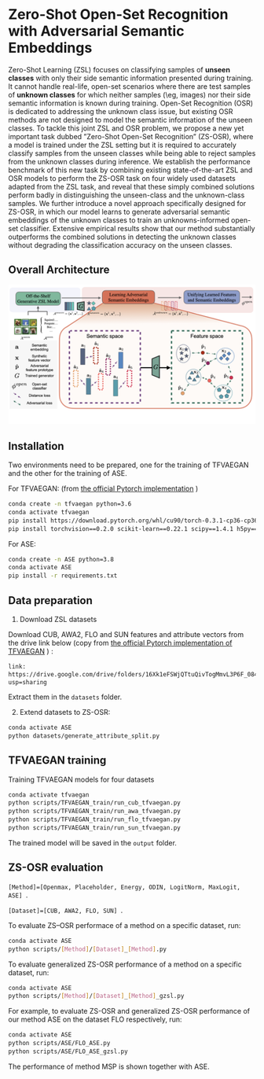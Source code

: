 # Zero-Shot Open-Set Recognition with Adversarial Semantic Embeddings

Zero-Shot Learning (ZSL) focuses on classifying samples of **unseen classes** with only their side semantic information presented during training. It cannot handle real-life, open-set scenarios where there are test samples of **unknown classes** for which neither samples (\eg, images) nor their side semantic information is known during training. Open-Set Recognition (OSR) is dedicated to addressing the unknown class issue, but existing OSR methods are not designed to model the semantic information of the unseen classes. To tackle this joint ZSL and OSR problem, we propose a new yet important task dubbed ”Zero-Shot Open-Set Recognition” (ZS-OSR), where a model is trained under the ZSL setting but it is required to accurately classify samples from the unseen classes while being able to reject samples from the unknown classes during inference. We establish the performance benchmark of this new task by combining existing state-of-the-art ZSL and OSR models to perform the ZS-OSR task on four widely used datasets adapted from the ZSL task, and reveal that these simply combined solutions perform badly in distinguishing the unseen-class and the unknown-class samples. We further introduce a novel approach specifically designed for ZS-OSR, in which our model learns to generate adversarial semantic embeddings of the unknown classes to train an unknowns-informed open-set classifier. Extensive empirical results show that our method substantially outperforms the combined solutions in detecting the unknown classes without degrading the classification accuracy on the unseen classes.

## Overall Architecture

![method_image](./readme_images/method_image.png)

## Installation

Two environments need to be prepared, one for the training of TFVAEGAN and the other for the training of ASE.

For TFVAEGAN: (from [the official Pytorch implementation](https://github.com/akshitac8/tfvaegan) )

```bash
conda create -n tfvaegan python=3.6
conda activate tfvaegan
pip install https://download.pytorch.org/whl/cu90/torch-0.3.1-cp36-cp36m-linux_x86_64.whl
pip install torchvision==0.2.0 scikit-learn==0.22.1 scipy==1.4.1 h5py==2.10 numpy==1.18.1
```

For ASE:

```bash
conda create -n ASE python=3.8
conda activate ASE
pip install -r requirements.txt
```



## Data preparation

1. Download ZSL datasets

Download CUB, AWA2, FLO and SUN features and attribute vectors from the drive link below (copy from  [the official Pytorch implementation of TFVAEGAN](https://github.com/akshitac8/tfvaegan) ) :

```
link: https://drive.google.com/drive/folders/16Xk1eFSWjQTtuQivTogMmvL3P6F_084u?usp=sharing
```

Extract them in the `datasets` folder.

2. Extend datasets to ZS-OSR:

```bash
conda activate ASE
python datasets/generate_attribute_split.py
```

## TFVAEGAN training

Training TFVAEGAN models for four datasets

```bash
conda activate tfvaegan
python scripts/TFVAEGAN_train/run_cub_tfvaegan.py
python scripts/TFVAEGAN_train/run_awa_tfvaegan.py
python scripts/TFVAEGAN_train/run_flo_tfvaegan.py
python scripts/TFVAEGAN_train/run_sun_tfvaegan.py
```

The trained model will be saved in the  `output` folder.

## ZS-OSR evaluation

 `[Method]=[Openmax, Placeholder, Energy, ODIN, LogitNorm, MaxLogit, ASE] `.

 `[Dataset]=[CUB, AWA2, FLO, SUN] `. 

To evaluate ZS–OSR performace of a method on a specific dataset, run:

```bash
conda activate ASE
python scripts/[Method]/[Dataset]_[Method].py
```

To evaluate generalized ZS-OSR performance of a method on a specific dataset, run:

```bash
conda activate ASE
python scripts/[Method]/[Dataset]_[Method]_gzsl.py
```

For example, to evaluate ZS-OSR and generalized ZS-OSR performance of our method ASE on the dataset FLO respectively, run:

```bash
conda activate ASE
python scripts/ASE/FLO_ASE.py
python scripts/ASE/FLO_ASE_gzsl.py
```

The performance of method MSP is shown together with ASE.
